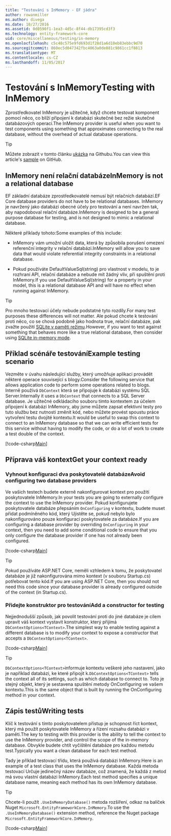 ```yaml
---
title: "Testování s InMemory - EF jádra"
author: rowanmiller
ms.author: divega
ms.date: 10/27/2016
ms.assetid: 0d0590f1-1ea3-4d5c-8f44-db17395cd3f3
ms.technology: entity-framework-core
uid: core/miscellaneous/testing/in-memory
ms.openlocfilehash: c5c48c575e9fd693d1f28d1a6d10eb83ebbc9d70
ms.sourcegitcommit: 860ec5d047342fbc4063a0de881c9861cc1f8813
ms.translationtype: MT
ms.contentlocale: cs-CZ
ms.lasthandoff: 11/05/2017
---
```

# <a name="testing-with-inmemory"></a><span data-ttu-id="18193-102">Testování s InMemory</span><span class="sxs-lookup"><span data-stu-id="18193-102">Testing with InMemory</span></span>

<span data-ttu-id="18193-103">Zprostředkovatel InMemory je užitečné, když chcete testovat komponent pomocí něco, co blíží připojení k databázi skutečné bez režie skutečné databázových operací.</span><span class="sxs-lookup"><span data-stu-id="18193-103">The InMemory provider is useful when you want to test components using something that approximates connecting to the real database, without the overhead of actual database operations.</span></span>

> [!TIP]  
> <span data-ttu-id="18193-104">Můžete zobrazit v tomto článku [ukázka](https://github.com/aspnet/EntityFramework.Docs/tree/master/samples/core/Miscellaneous/Testing) na Githubu.</span><span class="sxs-lookup"><span data-stu-id="18193-104">You can view this article's [sample](https://github.com/aspnet/EntityFramework.Docs/tree/master/samples/core/Miscellaneous/Testing) on GitHub.</span></span>

## <a name="inmemory-is-not-a-relational-database"></a><span data-ttu-id="18193-105">InMemory není relační databáze</span><span class="sxs-lookup"><span data-stu-id="18193-105">InMemory is not a relational database</span></span>

<span data-ttu-id="18193-106">EF základní databáze zprostředkovatelé nemusí být relačních databází.</span><span class="sxs-lookup"><span data-stu-id="18193-106">EF Core database providers do not have to be relational databases.</span></span> <span data-ttu-id="18193-107">InMemory je navržený jako databázi obecné účely pro testování a není navržen tak, aby napodoboval relační databáze.</span><span class="sxs-lookup"><span data-stu-id="18193-107">InMemory is designed to be a general purpose database for testing, and is not designed to mimic a relational database.</span></span>

<span data-ttu-id="18193-108">Některé příklady tohoto:</span><span class="sxs-lookup"><span data-stu-id="18193-108">Some examples of this include:</span></span>
* <span data-ttu-id="18193-109">InMemory vám umožní uložit data, která by způsobila porušení omezení referenční integrity v relační databázi.</span><span class="sxs-lookup"><span data-stu-id="18193-109">InMemory will allow you to save data that would violate referential integrity constraints in a relational database.</span></span>

* <span data-ttu-id="18193-110">Pokud používáte DefaultValueSql(string) pro vlastnost v modelu, to je rozhraní API, relační databáze a nebude mít žádný vliv, při spuštění proti InMemory.</span><span class="sxs-lookup"><span data-stu-id="18193-110">If you use DefaultValueSql(string) for a property in your model, this is a relational database API and will have no effect when running against InMemory.</span></span>

> [!TIP]  
> <span data-ttu-id="18193-111">Pro mnoho testovací účely nebude podstatné tyto rozdíly.</span><span class="sxs-lookup"><span data-stu-id="18193-111">For many test purposes these differences will not matter.</span></span> <span data-ttu-id="18193-112">Ale pokud chcete k testování proti něco, co se chová podobně jako hodnota true, relační databáze, pak zvažte použití [SQLite v paměti režimu](sqlite.md).</span><span class="sxs-lookup"><span data-stu-id="18193-112">However, if you want to test against something that behaves more like a true relational database, then consider using [SQLite in-memory mode](sqlite.md).</span></span>

## <a name="example-testing-scenario"></a><span data-ttu-id="18193-113">Příklad scénáře testování</span><span class="sxs-lookup"><span data-stu-id="18193-113">Example testing scenario</span></span>

<span data-ttu-id="18193-114">Vezměte v úvahu následující služby, který umožňuje aplikaci provádět některé operace související s blogy.</span><span class="sxs-lookup"><span data-stu-id="18193-114">Consider the following service that allows application code to perform some operations related to blogs.</span></span> <span data-ttu-id="18193-115">Interně používá `DbContext` která se připojuje k databázi systému SQL Server.</span><span class="sxs-lookup"><span data-stu-id="18193-115">Internally it uses a `DbContext` that connects to a SQL Server database.</span></span> <span data-ttu-id="18193-116">Je užitečné odkládacího souboru tímto kontextem za účelem připojení k databázi InMemory, aby jsme můžete zapsat efektivní testy pro tuto službu bez nutnosti změnit kód, nebo můžete provést spoustu práce vytvoření testu dvojité kontextu.</span><span class="sxs-lookup"><span data-stu-id="18193-116">It would be useful to swap this context to connect to an InMemory database so that we can write efficient tests for this service without having to modify the code, or do a lot of work to create a test double of the context.</span></span>

[!code-csharp[Main](../../../../samples/core/Miscellaneous/Testing/BusinessLogic/BlogService.cs)]

## <a name="get-your-context-ready"></a><span data-ttu-id="18193-117">Příprava váš kontext</span><span class="sxs-lookup"><span data-stu-id="18193-117">Get your context ready</span></span>

### <a name="avoid-configuring-two-database-providers"></a><span data-ttu-id="18193-118">Vyhnout konfiguraci dva poskytovatelé databáze</span><span class="sxs-lookup"><span data-stu-id="18193-118">Avoid configuring two database providers</span></span>

<span data-ttu-id="18193-119">Ve vašich testech budete externě nakonfigurovat kontext pro použití poskytovatele InMemory.</span><span class="sxs-lookup"><span data-stu-id="18193-119">In your tests you are going to externally configure the context to use the InMemory provider.</span></span> <span data-ttu-id="18193-120">Pokud konfigurujete poskytovatele databáze přepsáním `OnConfiguring` v kontextu, budete muset přidat podmíněného kód, který Ujistěte se, pokud nebylo bylo nakonfigurováno pouze konfiguraci poskytovatele za databáze.</span><span class="sxs-lookup"><span data-stu-id="18193-120">If you are configuring a database provider by overriding `OnConfiguring` in your context, then you need to add some conditional code to ensure that you only configure the database provider if one has not already been configured.</span></span>

[!code-csharp[Main](../../../../samples/core/Miscellaneous/Testing/BusinessLogic/BloggingContext.cs#OnConfiguring)]

> [!TIP]  
> <span data-ttu-id="18193-121">Pokud používáte ASP.NET Core, neměli vzhledem k tomu, že poskytovatel databáze je již nakonfigurována mimo kontext (v souboru Startup.cs) potřebovat tento kód.</span><span class="sxs-lookup"><span data-stu-id="18193-121">If you are using ASP.NET Core, then you should not need this code since your database provider is already configured outside of the context (in Startup.cs).</span></span>

### <a name="add-a-constructor-for-testing"></a><span data-ttu-id="18193-122">Přidejte konstruktor pro testování</span><span class="sxs-lookup"><span data-stu-id="18193-122">Add a constructor for testing</span></span>

<span data-ttu-id="18193-123">Nejjednodušší způsob, jak povolit testování proti do jiné databáze je cílem upravit váš kontext vystavit konstruktor, který přijímá `DbContextOptions<TContext>`.</span><span class="sxs-lookup"><span data-stu-id="18193-123">The simplest way to enable testing against a different database is to modify your context to expose a constructor that accepts a `DbContextOptions<TContext>`.</span></span>

[!code-csharp[Main](../../../../samples/core/Miscellaneous/Testing/BusinessLogic/BloggingContext.cs#Constructors)]

> [!TIP]  
> <span data-ttu-id="18193-124">`DbContextOptions<TContext>`informuje kontextu veškeré jeho nastavení, jako je například databázi, ke které připojit k.</span><span class="sxs-lookup"><span data-stu-id="18193-124">`DbContextOptions<TContext>` tells the context all of its settings, such as which database to connect to.</span></span> <span data-ttu-id="18193-125">Toto je stejný objekt, který je sestavena spuštění metody OnConfiguring ve vašem kontextu.</span><span class="sxs-lookup"><span data-stu-id="18193-125">This is the same object that is built by running the OnConfiguring method in your context.</span></span>

## <a name="writing-tests"></a><span data-ttu-id="18193-126">Zápis testů</span><span class="sxs-lookup"><span data-stu-id="18193-126">Writing tests</span></span>

<span data-ttu-id="18193-127">Klíč k testování s tímto poskytovatelem přístup je schopnost říct kontext, který má použít poskytovatele InMemory a řízení rozsahu databázi v paměti.</span><span class="sxs-lookup"><span data-stu-id="18193-127">The key to testing with this provider is the ability to tell the context to use the InMemory provider, and control the scope of the in-memory database.</span></span> <span data-ttu-id="18193-128">Obvykle budete chtít vyčištění databáze pro každou metodu test.</span><span class="sxs-lookup"><span data-stu-id="18193-128">Typically you want a clean database for each test method.</span></span>

<span data-ttu-id="18193-129">Tady je příklad testovací třídu, která používá databázi InMemory.</span><span class="sxs-lookup"><span data-stu-id="18193-129">Here is an example of a test class that uses the InMemory database.</span></span> <span data-ttu-id="18193-130">Každá metoda testovací Určuje jedinečný název databáze, což znamená, že každá z metod má svou vlastní databázi InMemory.</span><span class="sxs-lookup"><span data-stu-id="18193-130">Each test method specifies a unique database name, meaning each method has its own InMemory database.</span></span>

>[!TIP]
> <span data-ttu-id="18193-131">Chcete-li použít `.UseInMemoryDatabase()` metoda rozšíření, odkaz na balíček Nuget `Microsoft.EntityFrameworkCore.InMemory`.</span><span class="sxs-lookup"><span data-stu-id="18193-131">To use the `.UseInMemoryDatabase()` extension method, reference the Nuget package `Microsoft.EntityFrameworkCore.InMemory`.</span></span>

[!code-csharp[Main](../../../../samples/core/Miscellaneous/Testing/TestProject/InMemory/BlogServiceTests.cs)]
